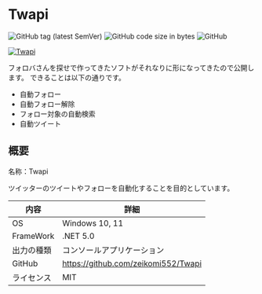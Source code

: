 # Twapi
![GitHub tag (latest SemVer)](https://img.shields.io/github/v/tag/zeikomi552/twapi)
![GitHub code size in bytes](https://img.shields.io/github/languages/code-size/zeikomi552/twapi)
![GitHub](https://img.shields.io/github/license/zeikomi552/twapi)

[![Twapi](https://github-readme-stats.vercel.app/api?username=zeikomi552)](https://github.com/zeikomi552/twapi)

フォロバさんを探せで作ってきたソフトがそれなりに形になってきたので公開します。
できることは以下の通りです。

- 自動フォロー
- 自動フォロー解除
- フォロー対象の自動検索
- 自動ツイート


## 概要

名称：Twapi

ツイッターのツイートやフォローを自動化することを目的としています。

|内容|詳細|
|----|----|
|OS|Windows 10, 11|
|FrameWork|.NET 5.0|
|出力の種類|コンソールアプリケーション|
|GitHub|https://github.com/zeikomi552/Twapi|
|ライセンス|MIT|

